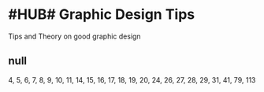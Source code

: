 # #HUB# Graphic Design Tips

Tips and Theory on good graphic design

## null

4, 5, 6, 7, 8, 9, 10, 11, 14, 15, 16, 17, 18, 19, 20, 24, 26, 27, 28, 29, 31, 41, 79, 113
